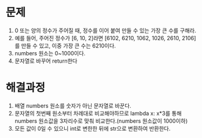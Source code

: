 # 문제
1. 0 또는 양의 정수가 주어질 때, 정수를 이어 붙여 만들 수 있는 가장 큰 수를 구해라.
2. 예를 들어, 주어진 정수가 [6, 10, 2]라면 [6102, 6210, 1062, 1026, 2610, 2106]를 만들 수 있고, 
   이중 가장 큰 수는 6210이다.
3. numbers 원소는 0~1000이다.
4. 문자열로 바꾸어 return한다


# 해결과정
1. 배열 numbers 원소를 숫자가 아닌 문자열로 바꾼다.
2. 문자열의 첫번째 원소부터 차례대로 비교해야하므로 lambda x: x*3를 통해
   numbers 원소값을 3자리수로 맞춰 비교한다.(numbers 원소값이 1000이하)
3. 모든 값이 0일 수 있으니 int로 변한한 뒤에 str으로 변환하여 반환한다.